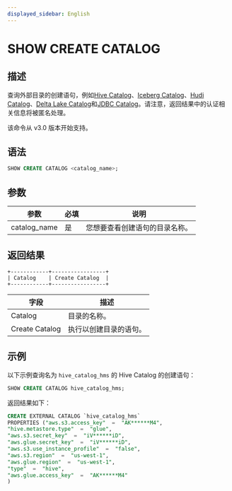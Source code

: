 ```yaml
---
displayed_sidebar: English
---
```


# SHOW CREATE CATALOG

## 描述

查询外部目录的创建语句，例如[Hive Catalog](../../../data_source/catalog/hive_catalog.md)、[Iceberg Catalog](../../../data_source/catalog/iceberg_catalog.md)、[Hudi Catalog](../../../data_source/catalog/hudi_catalog.md)、[Delta Lake Catalog](../../../data_source/catalog/deltalake_catalog.md)和[JDBC Catalog](../../../data_source/catalog/jdbc_catalog.md)。请注意，返回结果中的认证相关信息将被匿名处理。

该命令从 v3.0 版本开始支持。

## 语法

```SQL
SHOW CREATE CATALOG <catalog_name>;
```

## 参数

|**参数**|**必填**|**说明**|
|---|---|---|
|catalog_name|是|您想要查看创建语句的目录名称。|

## 返回结果

```Plain
+------------+-----------------+
| Catalog    | Create Catalog  |
+------------+-----------------+
```

|**字段**|**描述**|
|---|---|
|Catalog|目录的名称。|
|Create Catalog|执行以创建目录的语句。|

## 示例

以下示例查询名为 `hive_catalog_hms` 的 Hive Catalog 的创建语句：

```SQL
SHOW CREATE CATALOG hive_catalog_hms;
```

返回结果如下：

```SQL
CREATE EXTERNAL CATALOG `hive_catalog_hms`
PROPERTIES ("aws.s3.access_key"  =  "AK******M4",
"hive.metastore.type"  =  "glue",
"aws.s3.secret_key"  =  "iV******iD",
"aws.glue.secret_key"  =  "iV******iD",
"aws.s3.use_instance_profile"  =  "false",
"aws.s3.region"  =  "us-west-1",
"aws.glue.region"  =  "us-west-1",
"type"  =  "hive",
"aws.glue.access_key"  =  "AK******M4"
)
```